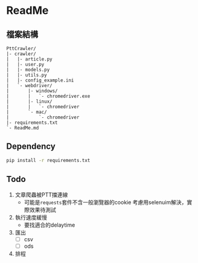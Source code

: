 ReadMe
====

## 檔案結構

```
PttCrawler/
|- crawler/
|   |- article.py
|   |- user.py
|   |- models.py
|   |- utils.py
|   |- config_example.ini
|   `- webdriver/
|       |- windows/
|       |   `- chromedriver.exe
|       |- linux/
|       |   `- chromedriver
|       `- mac/
|           `- chromedriver
|- requirements.txt
`- ReadMe.md
```

## Dependency

```bash
pip install -r requirements.txt
```

## Todo

1. 文章爬蟲被PTT擋連線
    * 可能是`requests`套件不含一般瀏覽器的cookie
    考慮用selenuim解決，實際效果待測試
2. 執行速度緩慢
    * 要找適合的delaytime
3. 匯出
    - [ ] csv
    - [ ] ods
4. 排程
